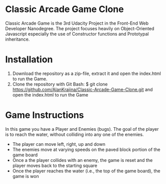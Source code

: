 # Classic Arcade Game Clone
Classic Arcade Game is the 3rd Udacity Project in the Front-End Web Developer Nanodegree. The project focuses heavily on Object-Oriented Javascript especially the use of Constructor functions and Prototypal inheritance.

# Installation
1. Download the repository as a zip-file, extract it and open the index.html to run the Game.
2. Clone the repository with Git Bash: $ git clone https://github.com/AlanKrajina/Classic-Arcade-Game-Clone.git and open the index.html to run the Game

# Game Instructions
In this game you have a Player and Enemies (bugs). The goal of the player is to reach the water, without colliding into any one of the enemies.

- The player can move left, right, up and down
- The enemies move at varying speeds on the paved block portion of the game board
- Once a the player collides with an enemy, the game is reset and the player moves back to the starting square
- Once the player reaches the water (i.e., the top of the game board), the game is won
